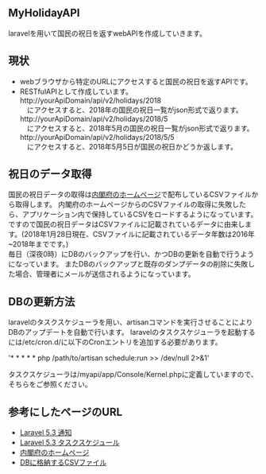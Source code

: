 

## MyHolidayAPI

laravelを用いて国民の祝日を返すwebAPIを作成していきます。

## 現状
- webブラウザから特定のURLにアクセスすると国民の祝日を返すAPIです。
- RESTfulAPIとして作成しています。    
http://yourApiDomain/api/v2/holidays/2018  
　にアクセスすると、2018年の国民の祝日一覧がjson形式で返ります。
http://yourApiDomain/api/v2/holidays/2018/5  
　にアクセスすると、2018年5月の国民の祝日一覧がjson形式で返ります。
http://yourApiDomain/api/v2/holidays/2018/5/5  
　にアクセスすると、2018年5月5日が国民の祝日かどうか返します。

## 祝日のデータ取得
国民の祝日データの取得は[内閣府のホームページ](http://www8.cao.go.jp/chosei/shukujitsu/gaiyou.html)で配布しているCSVファイルから取得します。
内閣府のホームページからのCSVファイルの取得に失敗したら、アプリケーション内で保持しているCSVをロードするようになっています。
ですので国民の祝日データはCSVファイルに記載されているデータに由来します。(2018年1月28日現在、CSVファイルに記載されているデータ年数は2016年~2018年までです。)  
毎日（深夜0時）にDBのバックアップを行い、かつDBの更新を自動で行うようになっています。
またDBのバックアップと既存のダンプデータの削除に失敗した場合、管理者にメールが送信されるようになっています。


## DBの更新方法
laravelのタスクスケジューラを用い、artisanコマンドを実行させることによりDBのアップデートを自動で行います。
laravelのタスクスケジューラを起動するには/etc/cron.d/に以下のCronエントリを追加する必要があります。

'* * * * * php /path/to/artisan schedule:run >> /dev/null 2>&1'

タスクスケジューラは/myapi/app/Console/Kernel.phpに定義していますので、そちらをご参照ください。


## 参考にしたページのURL
- [Laravel 5.3 通知](https://readouble.com/laravel/5.3/ja/notifications.html)
- [Laravel 5.3 タスクスケジュール](https://readouble.com/laravel/5.3/ja/scheduling.html)
- [内閣府のホームページ](http://www8.cao.go.jp/chosei/shukujitsu/gaiyou.html)
- [DBに格納するCSVファイル](http://www8.cao.go.jp/chosei/shukujitsu/syukujitsu.csv)




